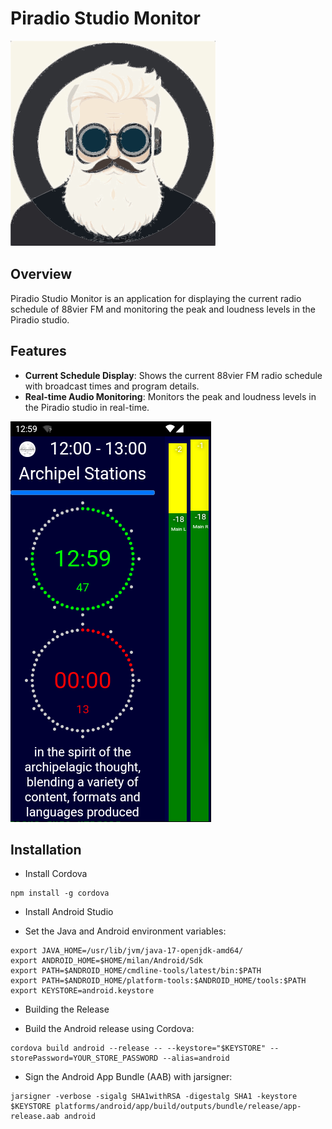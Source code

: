 # Piradio Studio Monitor
![Logo](images/logo.svg)

## Overview

Piradio Studio Monitor is an application for displaying the current radio schedule of 88vier FM and monitoring the peak and loudness levels in the Piradio studio.

## Features

- **Current Schedule Display**: Shows the current 88vier FM radio schedule with broadcast times and program details.
- **Real-time Audio Monitoring**: Monitors the peak and loudness levels in the Piradio studio in real-time.

![Screenshot](images/up.png)

## Installation


* Install Cordova

```
npm install -g cordova
```

* Install Android Studio

* Set the Java and Android environment variables:

```
export JAVA_HOME=/usr/lib/jvm/java-17-openjdk-amd64/
export ANDROID_HOME=$HOME/milan/Android/Sdk
export PATH=$ANDROID_HOME/cmdline-tools/latest/bin:$PATH
export PATH=$ANDROID_HOME/platform-tools:$ANDROID_HOME/tools:$PATH
export KEYSTORE=android.keystore
```

* Building the Release

* Build the Android release using Cordova:

```
cordova build android --release -- --keystore="$KEYSTORE" --storePassword=YOUR_STORE_PASSWORD --alias=android
```

* Sign the Android App Bundle (AAB) with jarsigner:

```
jarsigner -verbose -sigalg SHA1withRSA -digestalg SHA1 -keystore $KEYSTORE platforms/android/app/build/outputs/bundle/release/app-release.aab android
```
